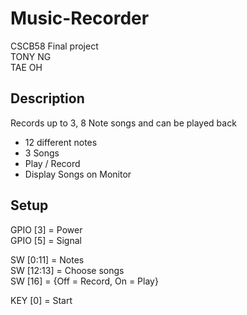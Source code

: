 # Music-Recorder
CSCB58 Final project  
TONY NG  
TAE OH  

## Description
Records up to 3, 8 Note songs and can be played back
  - 12 different notes
  - 3 Songs
  - Play / Record
  - Display Songs on Monitor

## Setup
GPIO [3] \= Power  
GPIO [5] \= Signal  

SW [0:11] \= Notes  
SW [12:13] \= Choose songs  
SW [16] \= {Off \= Record, On \= Play}   

KEY [0] \= Start  
